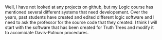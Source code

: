 Well, I have not looked at any projects on github, but my Logic course has mentioned several different systems that need developement. Over the years, past students have created and edited different logic software and I need to ask the professor for the sourse code that they created. I think I will start with the software that has been created for Truth Trees and modify it to accomidate Davis-Putnum procedures.
